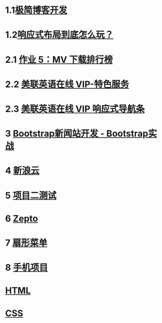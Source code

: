 # 1.1[极简博客开发](https://411426414.github.io/web/1/1.1)

# 1.2[响应式布局到底怎么玩？](https://411426414.github.io/web/1/1.2)

# 2.1 [作业 5：MV 下载排行榜](https://411426414.github.io/web/2/%E4%BD%9C%E4%B8%9A5%EF%BC%9AMV%E4%B8%8B%E8%BD%BD%E6%8E%92%E8%A1%8C%E6%A6%9C/)

# 2.2 [美联英语在线 VIP-特色服务](https://411426414.github.io/web/2/%E7%BE%8E%E8%81%94%E8%8B%B1%E8%AF%AD%E5%9C%A8%E7%BA%BFVIP-%E7%89%B9%E8%89%B2%E6%9C%8D%E5%8A%A1/)

# 2.3 [美联英语在线 VIP 响应式导航条](https://411426414.github.io/web/2/%E7%BE%8E%E8%81%94%E8%8B%B1%E8%AF%AD%E5%9C%A8%E7%BA%BFVIP%E5%93%8D%E5%BA%94%E5%BC%8F%E5%AF%BC%E8%88%AA%E6%9D%A1/)

# 3 [Bootstrap新闻站开发 - Bootstrap实战](https://411426414.github.io/web/3)

# 4 [新浪云](https://411426414.github.io/web/4/)

# 5 [项目二测试](https://411426414.github.io/web/5)

# 6 [Zepto](https://411426414.github.io/web/Zepto)

# 7 [扇形菜单](https://411426414.github.io/web/扇形菜单/index.html)

# 8 [手机项目](https://411426414.github.io/web/手机项目/index.html)

# [HTML](https://411426414.github.io/web/HTML.jpg)

# [CSS](https://411426414.github.io/web/CSS.svg)